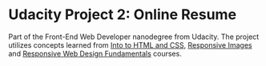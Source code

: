 # Udacity Project 2: Online Resume
Part of the Front-End Web Developer nanodegree from Udacity.
The project utilizes concepts learned from [Into to HTML and CSS](https://www.udacity.com/course/viewer#!/c-ud304-nd), [Responsive Images](https://www.udacity.com/course/viewer#!/c-ud882-nd) and [Responsive Web Design Fundamentals](https://www.udacity.com/course/viewer#!/c-ud893-nd) courses.
